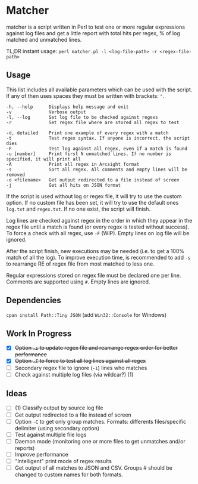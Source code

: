 # Matcher

matcher is a script written in Perl to test one or more regular expressions against log files and get a little report with total hits per regex, % of log matched and unmatched lines.

TL;DR instant usage: `perl matcher.pl -l <log-file-path> -r <regex-file-path>`

## Usage

This list includes all available parameters which can be used with the script. If any of then uses spaces they must be written with brackets: `"`.

```
-h, --help      Displays help message and exit
-v              Verbose output
-l, --log       Set log file to be checked against regexs
-r              Set regex file where are stored all regex to test

-d, detailed    Print one example of every regex with a match
-t              Test regex syntax. If anyone is incorrect, the script dies
-F              Test log against all regex, even if a match is found
-u [number]     Print first N unmatched lines. If no number is specified, it will print all
-A              Print all regex in Arcsight format
-s              Sort all regex. All comments and empty lines will be removed
-o <filename>   Get output redirected to a file instead of screen
-j              Get all hits on JSON format
```

If the script is used without log or regex file, it will try to use the custom option. If no custom file has been set, it will try to use the default ones `log.txt` and `regex.txt`. If no one exist, the script will finish.

Log lines are checked against regex in the order in which they appear in the regex file until a match is found (or every regex is tested without success). To force a check with all regex, use `-F` (WIP). Empty lines on log file will be ignored.

After the script finish, new executions may be needed (i.e. to get a 100% match of all the log). To improve execution time, is recommended to add `-s` to rearrange RE of regex file from most matched to less one.

Regular expressions stored on regex file must be declared one per line. Comments are supported using `#`. Empty lines are ignored.

## Dependencies

`cpan install Path::Tiny JSON` (add `Win32::Console` for Windows)

## Work In Progress
- [x] ~~Option `-s` to update regex file and rearrange regex order for better performance~~
- [x] ~~Option `-F` to force to test all log lines against all regex~~
- [ ] Secondary regex file to ignore (`-i`) lines who matches
- [ ] Check against multiple log files (via wildcar?) (1)

## Ideas
- [ ] (1) Classify output by source log file
- [ ] Get output redirected to a file instead of screen
- [ ] Option `-C` to get only group matches. Formats: differents files/specific delimiter (using secondary option)
- [ ] Test against multiple file logs
- [ ] Daemon mode (monitoring one or more files to get unmatches and/or reports)
- [ ] Improve performance
- [ ] "Intelligent" print mode of regex results
- [ ] Get output of all matches to JSON and CSV. Groups # should be changed to custom names for both formats.